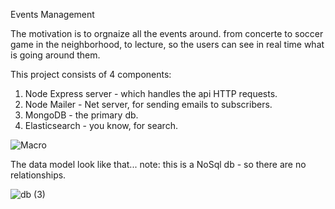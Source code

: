 Events Management

The motivation is to orgnaize all the events around. from concerte to soccer game in the neighborhood,
to lecture, so the users can see in real time what is going around them.


This project consists of 4 components: 
1) Node Express server -  which handles the api HTTP requests.
2) Node Mailer - Net server, for sending emails to subscribers.
3) MongoDB - the primary db.
4) Elasticsearch - you know, for search.




![Macro](https://user-images.githubusercontent.com/50877112/68336539-4b5c3180-00e7-11ea-8d4b-5b1f9e688b99.jpg)

The data model look like that... 
note: this is a NoSql db - so there are no relationships.

![db (3)](https://user-images.githubusercontent.com/50877112/68337739-d2120e00-00e9-11ea-92aa-50ad8d9bcb8e.jpg)


